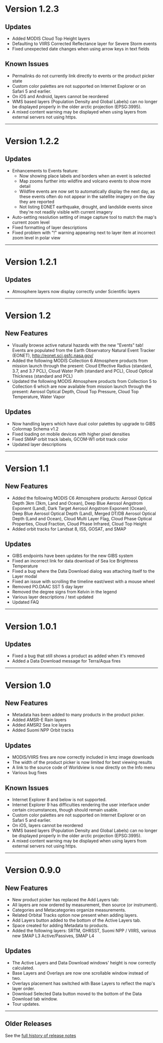 <input type="hidden" autofocus>

# Version 1.2.3

## Updates

* Added MODIS Cloud Top Height layers
* Defaulting to VIIRS Corrected Reflectance layer for Severe Storm events
* Fixed unexpected date changes when using arrow keys in text fields
  

## Known Issues

* Permalinks do not currently link directly to events or the product picker state
* Custom color palettes are not supported on Internet Explorer or on Safari 5
  and earlier.
* On iOS and Android, layers cannot be reordered
* WMS based layers (Population Density and Global Labels) can no longer be
  displayed properly in the older arctic projection (EPSG:3995).
* A mixed content warning may be displayed when using layers from external
  servers not using https.

---


# Version 1.2.2

## Updates

* Enhancements to Events feature:
  * Now showing place labels and borders when an event is selected
  * Map zooms further into wildfire and volcano events to show more detail
  * Wildfire events are now set to automatically display the next day, as these events often do not appear in the satellite imagery on the day they are reported
  * Not listing EONET earthquake, drought, and landslide events since they're not readily visible with current imagery
* Auto-setting resolution setting of image capture tool to match the map's current zoom level
* Fixed formatting of layer descriptions
* Fixed problem with "!" warning appearing next to layer item at incorrect zoom level in polar view

---

# Version 1.2.1

## Updates

* Atmosphere layers now display correctly under Scientific layers

---

# Version 1.2

## New Features

* Visually browse active natural hazards with the new "Events" tab!  Events are populated from the Earth Observatory Natural Event Tracker (EONET), http://eonet.sci.gsfc.nasa.gov/
* Added the following MODIS Collection 6 Atmosphere products from mission launch through the present: Cloud Effective Radius (standard, 3.7, and 3.7 PCL), Cloud Water Path (standard and PCL), Cloud Optical Thickness (standard and PCL)
* Updated the following MODIS Atmosphere products from Collection 5 to Collection 6 which are now available from mission launch through the present: Aerosol Optical Depth, Cloud Top Pressure, Cloud Top Temperature, Water Vapor


## Updates

* Now handling layers which have dual color palettes by upgrade to GIBS Colormap Schema v1.2
* Fixed loading on mobile devices with higher pixel densities
* Fixed SMAP orbit track labels, GCOM-W1 orbit track color
* Updated layer descriptions

---

# Version 1.1

## New Features

* Added the following MODIS C6 Atmosphere products: Aerosol Optical Depth 3km (3km, Land and Ocean), Deep Blue Aerosol Angstrom Exponent (Land), Dark Target Aerosol Angstrom Exponent (Ocean), Deep Blue Aerosol Optical Depth (Land), Merged DT/DB Aerosol Optical Depth (Land and Ocean), Cloud Multi Layer Flag, Cloud Phase Optical Properties, Cloud Fraction, Cloud Phase Infrared, Cloud Top Height
* Added orbit tracks for Landsat 8, ISS, GOSAT, and SMAP

## Updates

* GIBS endpoints have been updates for the new GIBS system
* Fixed an incorrect link for data download of Sea Ice Brightness Temperature
* Fixed a bug where the Data Download dialog was attaching itself to the Layer modal
* Fixed an issue with scrolling the timeline east/west with a mouse wheel
* Removed PO.DAAC SST 5 day layer
* Removed the degree signs from Kelvin in the legend
* Various layer descriptions / text updated
* Updated FAQ

---

# Version 1.0.1

## Updates

* Fixed a bug that still shows a product as added when it's removed
* Added a Data Download message for Terra/Aqua fires

---

# Version 1.0

## New Features

* Metadata has been added to many products in the product picker.
* Added AMSR-E Rain layers
* Added AMSR2 Sea Ice layers
* Added Suomi NPP Orbit tracks

## Updates

* MODIS/VIIRS fires are now correctly included in kmz image downloads
* The width of the product picker is now limited for best viewing results
* A link to the source code of Worldview is now directly on the Info menu
* Various bug fixes

## Known Issues

* Internet Explorer 8 and below is not supported.
* Internet Explorer 9 has difficulties rendering the user interface under
  certain circumstances, though should remain usable.
* Custom color palettes are not supported on Internet Explorer or on Safari 5
  and earlier.
* On iOS, layers cannot be reordered
* WMS based layers (Population Density and Global Labels) can no longer be
  displayed properly in the older arctic projection (EPSG:3995).
* A mixed content warning may be displayed when using layers from external
  servers not using https.

---

# Version 0.9.0

## New Features

* New product picker has replaced the Add Layers tab:
* All layers are now ordered by measurement, then source (or instrument).
* Categories and Metacategories organize measurements.
* Related Orbital Tracks option now present when adding layers.
* Add Layers button added to the bottom of the Active Layers tab.
* Space created for adding Metadata to products.
* Added the following layers: SRTM, GHRSST, Suomi NPP / VIIRS, various new SMAP L3 Active/Passives, SMAP L4


## Updates

* The Active Layers and Data Download windows' height is now correctly calculated.
* Base Layers and Overlays are now one scrollable window instead of two.
* Overlays placement has switched with Base Layers to reflect the map's layer order.
* Download Selected Data button moved to the bottom of the Data Download tab window.
* Tour updates.

---

## Older Releases

See the <a href='https://github.com/nasa-gibs/worldview/releases' target='_blank'>
full history of release notes</a>

